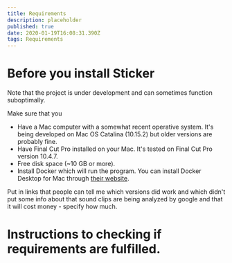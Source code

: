```yaml
---
title: Requirements
description: placeholder
published: true
date: 2020-01-19T16:08:31.390Z
tags: Requirements
---
```


# Before you install Sticker

Note that the project is under development and can sometimes function suboptimally.

Make sure that you
- Have a Mac computer with a somewhat recent operative system. It's being developed on Mac OS Catalina (10.15.2) but older versions are probably fine.
- Have Final Cut Pro installed on your Mac. It's tested on Final Cut Pro version 10.4.7.
- Free disk space (~10 GB or more).
- Install Docker which will run the program. You can install Docker Desktop for Mac through [their website](https://www.docker.com/get-started).

Put in links that people can tell me which versions did work and which didn't
put some info about that sound clips are being analyzed by google and that it will cost money - specify how much.

# Instructions to checking if requirements are fulfilled.
